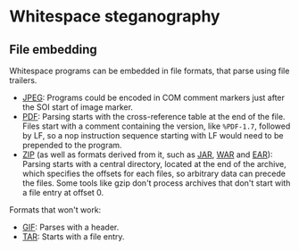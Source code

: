 # Whitespace steganography

## File embedding

Whitespace programs can be embedded in file formats, that parse using file
trailers.

- [JPEG](https://en.wikipedia.org/wiki/JPEG#Syntax_and_structure): Programs
  could be encoded in COM comment markers just after the SOI start of image
  marker.
- [PDF](https://en.wikipedia.org/wiki/PDF): Parsing starts with the
  cross-reference table at the end of the file. Files start with a comment
  containing the version, like `%PDF-1.7`, followed by LF, so a nop instruction
  sequence starting with LF would need to be prepended to the program.
- [ZIP](https://en.wikipedia.org/wiki/ZIP_(file_format)#Combination_with_other_file_formats)
  (as well as formats derived from it, such as [JAR](https://en.wikipedia.org/wiki/JAR_(file_format)),
  [WAR](https://en.wikipedia.org/wiki/WAR_(file_format)) and [EAR](https://en.wikipedia.org/wiki/WAR_(file_format))):
  Parsing starts with a central directory, located at the end of the archive,
  which specifies the offsets for each files, so arbitrary data can precede the
  files. Some tools like gzip don't process archives that don't start with a
  file entry at offset 0.

Formats that won't work:

- [GIF](https://en.wikipedia.org/wiki/GIF): Parses with a header.
- [TAR](https://en.wikipedia.org/wiki/Tar_(computing)): Starts with a file
  entry.
